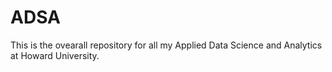 # ADSA
This is the ovearall repository for all my Applied Data Science and Analytics at Howard University.
